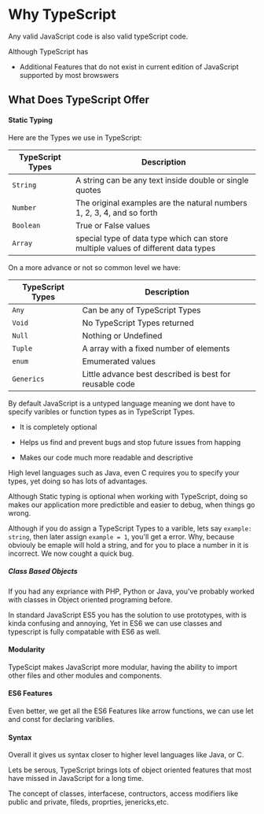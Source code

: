# Why TypeScript

Any valid JavaScript code is also valid typeScript code.

Although TypeScript has

* Additional Features that do not exist in current edition of JavaScript supported by most browswers

## What Does TypeScript Offer

#### Static Typing

Here are the Types we use in TypeScript:


| TypeScript Types | Description |
| --- | ---|
| `String` | A string can be any text inside double or single quotes |
| `Number` | The original examples are the natural numbers 1, 2, 3, 4, and so forth |
| `Boolean` | True or False values
| `Array` | special type of data type which can store multiple values of different data types|


On a more advance or not so common level we have: 

| TypeScript Types | Description |
| --- | ---|
| `Any` | Can be any of TypeScript Types |
| `Void` | No TypeScript Types returned |
| `Null` | Nothing or Undefined |
| `Tuple` | A array with a fixed number of elements |
| `enum` | Emumerated values  |
| `Generics` | Little advance best described is best for reusable code|


By default JavaScript is a untyped language meaning we dont have to specify varibles or function types as in TypeScript Types.

* It is completely optional

* Helps us find and prevent bugs and stop future issues from happing

* Makes our code much more readable and descriptive

High level languages such as Java, even C requires you to specify your types, yet doing so has lots of advantages.

Although Static typing is optional when working with TypeScript, doing so makes our application more predictible and easier to debug, when things go wrong.

Although if you do assign a TypeScript Types to a varible, lets say ```example: string```, then later assign ```example = 1```, you'll get a error. Why, because obviouly be emaple will hold a string, and for you to place a number in it is incorrect. We now cought a quick bug.

##### Class Based Objects

If you had any expriance with PHP, Python or Java, you've probably worked with classes in Object oriented programing before.

In standard JavaScript ES5 you has the solution to use prototypes, with is kinda confusing and annoying, Yet in ES6 we can use classes and typescript is fully compatable with ES6 as well.

#### Modularity

TypeScipt makes JavaScript more modular, having the ability to import other files and other modules and components.

#### ES6 Features

Even better, we get all the ES6 Features like arrow functions, we can use let and const for declaring variblies.

#### Syntax

Overall it gives us syntax closer to higher level languages like Java, or C.

Lets be serous, TypeScript brings lots of object oriented features that most have missed in JavaScript for a long time.

The concept of classes, interfacese, contructors, access modifiers like public and private, fileds, proprties, jenericks,etc.


